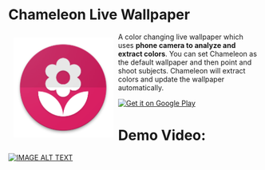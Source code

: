 # Chameleon Live Wallpaper

<img src="app/src/main/res/mipmap-xxxhdpi/ic_launcher.png" align="left"
width="200"
    hspace="10" vspace="10">

A color changing live wallpaper which uses **phone camera to analyze and extract colors**. You can set Chameleon as the default wallpaper and then point and shoot subjects.
Chameleon will extract colors and update the wallpaper automatically.


<a href="https://play.google.com/store/apps/details?id=arun.com.chameleonskinforkwlp&hl=en">
    <img alt="Get it on Google Play"
        height="80"
        src="https://play.google.com/intl/en_us/badges/images/generic/en_badge_web_generic.png" />
</a>



# Demo Video:

[![IMAGE ALT TEXT](http://img.youtube.com/vi/Zy2YGSccM1g/0.jpg)](https://www.youtube.com/watch?v=Zy2YGSccM1g)
